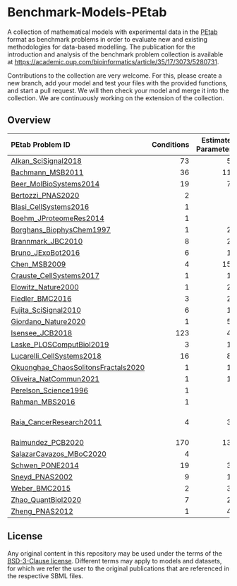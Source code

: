 # Benchmark-Models-PEtab
A collection of mathematical models with experimental data in the [PEtab](https://github.com/PEtab-dev) format as benchmark problems in order to evaluate new and existing methodologies for data-based modelling. The publication for the introduction and analysis of the benchmark problem collection is available at https://academic.oup.com/bioinformatics/article/35/17/3073/5280731.

Contributions to the collection are very welcome. For this, please create a new branch, add your model and test your files with the provided functions, and start a pull request. We will then check your model and merge it into the collection. We are continuously working on the extension of the collection.

## Overview

| PEtab Problem ID                                                                             |   Conditions |   Estimated Parameters |   Events |   Measurements |   Observables |   Species | References                                                                                                                                                                |
|:---------------------------------------------------------------------------------------------|-------------:|-----------------------:|---------:|---------------:|--------------:|----------:|:--------------------------------------------------------------------------------------------------------------------------------------------------------------------------|
| [Alkan_SciSignal2018](Benchmark-Models/Alkan_SciSignal2018/)                                 |           73 |                     56 |        0 |           1733 |            12 |        36 | [\[1\]](http://identifiers.org/doi/10.1126/scisignal.aat0229)                                                                                                             |
| [Bachmann_MSB2011](Benchmark-Models/Bachmann_MSB2011/)                                       |           36 |                    113 |        0 |            541 |            20 |        25 | [\[1\]](http://identifiers.org/doi/10.1038/msb.2011.50)                                                                                                                   |
| [Beer_MolBioSystems2014](Benchmark-Models/Beer_MolBioSystems2014/)                           |           19 |                     72 |        0 |          27132 |             2 |         4 | [\[1\]](http://identifiers.org/doi/10.1039/c3mb70594c)                                                                                                                    |
| [Bertozzi_PNAS2020](Benchmark-Models/Bertozzi_PNAS2020/)                                     |            2 |                      3 |        0 |            138 |             1 |         3 | [\[1\]](http://identifiers.org/pubmed/32616574)                                                                                                                           |
| [Blasi_CellSystems2016](Benchmark-Models/Blasi_CellSystems2016/)                             |            1 |                      9 |        0 |            252 |            15 |        16 | [\[1\]](http://identifiers.org/doi/10.1016/j.cels.2016.01.002)                                                                                                            |
| [Boehm_JProteomeRes2014](Benchmark-Models/Boehm_JProteomeRes2014/)                           |            1 |                      9 |        0 |             48 |             3 |         8 | [\[1\]](http://identifiers.org/doi/10.1021/pr5006923)                                                                                                                     |
| [Borghans_BiophysChem1997](Benchmark-Models/Borghans_BiophysChem1997/)                       |            1 |                     23 |        0 |            111 |             1 |         3 | [\[1\]](http://identifiers.org/doi/10.1016/s0301-4622(97)00010-0)                                                                                                         |
| [Brannmark_JBC2010](Benchmark-Models/Brannmark_JBC2010/)                                     |            8 |                     22 |        0 |             43 |             3 |         9 | [\[1\]](http://identifiers.org/doi/10.1074/jbc.M110.106849)                                                                                                               |
| [Bruno_JExpBot2016](Benchmark-Models/Bruno_JExpBot2016/)                                     |            6 |                     13 |        0 |             77 |             5 |         7 | [\[1\]](http://identifiers.org/doi/10.1093/jxb/erw356)                                                                                                                    |
| [Chen_MSB2009](Benchmark-Models/Chen_MSB2009/)                                               |            4 |                    155 |        0 |            120 |             3 |       500 | [\[1\]](http://identifiers.org/doi/10.1038/msb.2008.74)                                                                                                                   |
| [Crauste_CellSystems2017](Benchmark-Models/Crauste_CellSystems2017/)                         |            1 |                     12 |        0 |             21 |             4 |         5 | [\[1\]](http://identifiers.org/doi/10.1016/j.cels.2017.01.014)                                                                                                            |
| [Elowitz_Nature2000](Benchmark-Models/Elowitz_Nature2000/)                                   |            1 |                     21 |        0 |             58 |             1 |         8 | [\[1\]](http://identifiers.org/doi/10.1038/35002125)                                                                                                                      |
| [Fiedler_BMC2016](Benchmark-Models/Fiedler_BMC2016/)                                         |            3 |                     22 |        0 |             72 |             2 |         6 | [\[1\]](http://identifiers.org/doi/10.1186/s12918-016-0319-7)                                                                                                             |
| [Fujita_SciSignal2010](Benchmark-Models/Fujita_SciSignal2010/)                               |            6 |                     19 |        0 |            144 |             3 |         9 | [\[1\]](http://identifiers.org/doi/10.1126/scisignal.2000810)                                                                                                             |
| [Giordano_Nature2020](Benchmark-Models/Giordano_Nature2020/)                                 |            1 |                     50 |        0 |            313 |             7 |        13 | [\[1\]](http://identifiers.org/pubmed/32322102)                                                                                                                           |
| [Isensee_JCB2018](Benchmark-Models/Isensee_JCB2018/)                                         |          123 |                     46 |        0 |            687 |             3 |        25 | [\[1\]](http://identifiers.org/doi/10.1083/jcb.201708053)                                                                                                                 |
| [Laske_PLOSComputBiol2019](Benchmark-Models/Laske_PLOSComputBiol2019/)                       |            3 |                     13 |        0 |             42 |            13 |        41 | [\[1\]](http://identifiers.org/biomodels.db/BIOMD0000000463) [\[2\]](http://identifiers.org/biomodels.db/MODEL1307270000) [\[3\]](http://identifiers.org/pubmed/22593159) |
| [Lucarelli_CellSystems2018](Benchmark-Models/Lucarelli_CellSystems2018/)                     |           16 |                     84 |        0 |           1755 |            65 |        33 | [\[1\]](http://identifiers.org/doi/10.1016/j.cels.2017.11.010)                                                                                                            |
| [Okuonghae_ChaosSolitonsFractals2020](Benchmark-Models/Okuonghae_ChaosSolitonsFractals2020/) |            1 |                     16 |        0 |             92 |             2 |         9 | [\[1\]](http://identifiers.org/doi/10.1016/j.chaos.2020.110032)                                                                                                           |
| [Oliveira_NatCommun2021](Benchmark-Models/Oliveira_NatCommun2021/)                           |            1 |                     12 |        0 |            120 |             2 |         9 | [\[1\]](http://identifiers.org/doi/10.1038/s41467-020-19798-3)                                                                                                            |
| [Perelson_Science1996](Benchmark-Models/Perelson_Science1996/)                               |            1 |                      3 |        0 |             16 |             1 |         4 | [\[1\]](http://identifiers.org/doi/10.1126/science.271.5255.1582)                                                                                                         |
| [Rahman_MBS2016](Benchmark-Models/Rahman_MBS2016/)                                           |            1 |                      9 |        0 |             23 |             1 |         7 | [\[1\]](http://identifiers.org/doi/10.1016/j.mbs.2016.07.009)                                                                                                             |
| [Raia_CancerResearch2011](Benchmark-Models/Raia_CancerResearch2011/)                         |            4 |                     39 |        0 |            205 |             8 |        14 | [\[1\]](https://doi.org/10.1158/0008-5472.CAN-10-2987) "MedB-1 model"                                                                                                          |
| [Raimundez_PCB2020](Benchmark-Models/Raimundez_PCB2020/)                                     |          170 |                    136 |        0 |            627 |            79 |        22 | [\[1\]](http://identifiers.org/doi/10.1371/journal.pcbi.1007147)                                                                                                          |
| [SalazarCavazos_MBoC2020](Benchmark-Models/SalazarCavazos_MBoC2020/)                         |            4 |                      6 |        0 |             18 |             3 |        75 | [\[1\]](http://identifiers.org/doi/10.1091/mbc.E19-09-0548)                                                                                                               |
| [Schwen_PONE2014](Benchmark-Models/Schwen_PONE2014/)                                         |           19 |                     30 |        0 |            286 |             4 |        11 | [\[1\]](http://identifiers.org/doi/10.1371/journal.pone.0133653)                                                                                                          |
| [Sneyd_PNAS2002](Benchmark-Models/Sneyd_PNAS2002/)                                           |            9 |                     15 |        0 |            135 |             1 |         6 | [\[1\]](http://identifiers.org/doi/10.1073/pnas.032281999)                                                                                                                |
| [Weber_BMC2015](Benchmark-Models/Weber_BMC2015/)                                             |            2 |                     36 |        0 |            135 |             8 |         7 | [\[1\]](http://identifiers.org/doi/10.1186/s12918-015-0147-1)                                                                                                             |
| [Zhao_QuantBiol2020](Benchmark-Models/Zhao_QuantBiol2020/)                                   |            7 |                     28 |        0 |             82 |             1 |         5 | [\[1\]](http://identifiers.org/pubmed/32219006)                                                                                                                           |
| [Zheng_PNAS2012](Benchmark-Models/Zheng_PNAS2012/)                                           |            1 |                     46 |        0 |             60 |            15 |        15 | [\[1\]](http://identifiers.org/doi/10.1073/pnas.1201240109)                                                                                                               |

## License

Any original content in this repository may be used under the terms of the [BSD-3-Clause license](LICENSE).
Different terms may apply to models and datasets, for which we refer the user to the original publications
that are referenced in the respective SBML files.
